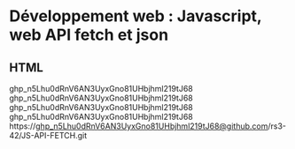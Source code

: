 # Développement web : Javascript, web API fetch et json
## HTML 

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
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
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
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
https://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@github.com/rs3-42/JS-API-FETCH.git